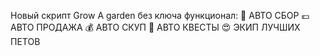 Новый скрипт Grow A garden без ключа 
функционал:
🌱 АВТО СБОР
💶 АВТО ПРОДАЖА
💰 АВТО СКУП
👀 АВТО КВЕСТЫ
😍 ЭКИП ЛУЧШИХ ПЕТОВ
